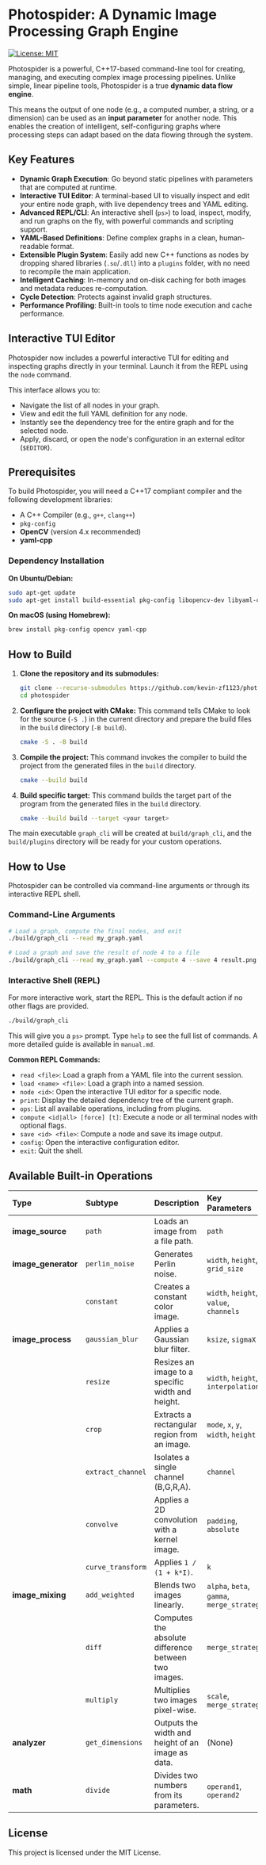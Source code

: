 # Photospider: A Dynamic Image Processing Graph Engine

[![License: MIT](https://img.shields.io/badge/License-MIT-yellow.svg)](https://opensource.org/licenses/MIT)

Photospider is a powerful, C++17-based command-line tool for creating, managing, and executing complex image processing pipelines. Unlike simple, linear pipeline tools, Photospider is a true **dynamic data flow engine**.

This means the output of one node (e.g., a computed number, a string, or a dimension) can be used as an **input parameter** for another node. This enables the creation of intelligent, self-configuring graphs where processing steps can adapt based on the data flowing through the system.

## Key Features

*   **Dynamic Graph Execution**: Go beyond static pipelines with parameters that are computed at runtime.
*   **Interactive TUI Editor**: A terminal-based UI to visually inspect and edit your entire node graph, with live dependency trees and YAML editing.
*   **Advanced REPL/CLI**: An interactive shell (`ps>`) to load, inspect, modify, and run graphs on the fly, with powerful commands and scripting support.
*   **YAML-Based Definitions**: Define complex graphs in a clean, human-readable format.
*   **Extensible Plugin System**: Easily add new C++ functions as nodes by dropping shared libraries (`.so`/`.dll`) into a `plugins` folder, with no need to recompile the main application.
*   **Intelligent Caching**: In-memory and on-disk caching for both images and metadata reduces re-computation.
*   **Cycle Detection**: Protects against invalid graph structures.
*   **Performance Profiling**: Built-in tools to time node execution and cache performance.

## Interactive TUI Editor

Photospider now includes a powerful interactive TUI for editing and inspecting graphs directly in your terminal. Launch it from the REPL using the `node` command.

This interface allows you to:
*   Navigate the list of all nodes in your graph.
*   View and edit the full YAML definition for any node.
*   Instantly see the dependency tree for the entire graph and for the selected node.
*   Apply, discard, or open the node's configuration in an external editor (`$EDITOR`).

## Prerequisites

To build Photospider, you will need a C++17 compliant compiler and the following development libraries:
*   A C++ Compiler (e.g., `g++`, `clang++`)
*   `pkg-config`
*   **OpenCV** (version 4.x recommended)
*   **yaml-cpp**

### Dependency Installation

**On Ubuntu/Debian:**
```bash
sudo apt-get update
sudo apt-get install build-essential pkg-config libopencv-dev libyaml-cpp-dev
```

**On macOS (using Homebrew):**
```bash
brew install pkg-config opencv yaml-cpp
```

## How to Build

1.  **Clone the repository and its submodules:**
    ```bash
    git clone --recurse-submodules https://github.com/kevin-zf1123/photospider.git
    cd photospider
    ```

2.  **Configure the project with CMake:**
    This command tells CMake to look for the source (`-S .`) in the current directory and prepare the build files in the `build` directory (`-B build`).
    ```bash
    cmake -S . -B build
    ```

3.  **Compile the project:**
    This command invokes the compiler to build the project from the generated files in the `build` directory.
    ```bash
    cmake --build build
    ```
4. **Build specific target:**
    This command builds the target part of the program from the generated files in the `build` directory.
    ```bash
    cmake --build build --target <your target>
The main executable `graph_cli` will be created at `build/graph_cli`, and the `build/plugins` directory will be ready for your custom operations.

## How to Use

Photospider can be controlled via command-line arguments or through its interactive REPL shell.

### Command-Line Arguments
```bash
# Load a graph, compute the final nodes, and exit
./build/graph_cli --read my_graph.yaml

# Load a graph and save the result of node 4 to a file
./build/graph_cli --read my_graph.yaml --compute 4 --save 4 result.png
```

### Interactive Shell (REPL)

For more interactive work, start the REPL. This is the default action if no other flags are provided.
```bash
./build/graph_cli
```
This will give you a `ps>` prompt. Type `help` to see the full list of commands. A more detailed guide is available in `manual.md`.

**Common REPL Commands:**
*   `read <file>`: Load a graph from a YAML file into the current session.
*   `load <name> <file>`: Load a graph into a named session.
*   `node <id>`: Open the interactive TUI editor for a specific node.
*   `print`: Display the detailed dependency tree of the current graph.
*   `ops`: List all available operations, including from plugins.
*   `compute <id|all> [force] [t]`: Execute a node or all terminal nodes with optional flags.
*   `save <id> <file>`: Compute a node and save its image output.
*   `config`: Open the interactive configuration editor.
*   `exit`: Quit the shell.

## Available Built-in Operations

| Type | Subtype | Description | Key Parameters |
| :--- | :--- | :--- | :--- |
| **image\_source** | `path` | Loads an image from a file path. | `path` |
| **image\_generator**| `perlin_noise` | Generates Perlin noise. | `width`, `height`, `grid_size` |
| | `constant` | Creates a constant color image. | `width`, `height`, `value`, `channels`|
| **image\_process**| `gaussian_blur` | Applies a Gaussian blur filter. | `ksize`, `sigmaX` |
| | `resize` | Resizes an image to a specific width and height. | `width`, `height`, `interpolation` |
| | `crop` | Extracts a rectangular region from an image. | `mode`, `x`, `y`, `width`, `height` |
| | `extract_channel` | Isolates a single channel (B,G,R,A). | `channel` |
| | `convolve` | Applies a 2D convolution with a kernel image. | `padding`, `absolute` |
| | `curve_transform`| Applies `1 / (1 + k*I)`. | `k` |
| **image\_mixing** | `add_weighted` | Blends two images linearly. | `alpha`, `beta`, `gamma`, `merge_strategy` |
| | `diff` | Computes the absolute difference between two images. | `merge_strategy` |
| | `multiply` | Multiplies two images pixel-wise. | `scale`, `merge_strategy` |
| **analyzer** | `get_dimensions` | Outputs the width and height of an image as data. | (None) |
| **math** | `divide` | Divides two numbers from its parameters. | `operand1`, `operand2` |

## License

This project is licensed under the MIT License.
